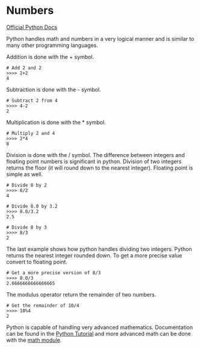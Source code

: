 # Numbers

[Official Python Docs](http://docs.python.org/2/tutorial/introduction.html#numbers)

Python handles math and numbers in a very logical manner and is similar to many other programming languages.

Addition is done with the + symbol.

	# Add 2 and 2
	>>>> 2+2
	4

Subtraction is done with the - symbol.

	# Subtract 2 from 4
	>>>> 4-2
	2

Multiplication is done with the * symbol.

	# Multiply 2 and 4
	>>>> 2*4
	8

Division is done with the / symbol. The difference between integers and floating point numbers is significant in python. Division of two integers returns the floor (it will round down to the nearest integer). Floating point is simple as well.

	# Divide 8 by 2
	>>>> 8/2
	4

	# Divide 8.0 by 3.2
	>>>> 8.0/3.2
	2.5

	# Divide 8 by 3
	>>>> 8/3
	2

The last example shows how python handles dividing two integers. Python returns the nearest integer rounded down. To get a more precise value convert to floating point.

	# Get a more precise version of 8/3
	>>>> 8.0/3
	2.6666666666666665

The modulus operator return the remainder of two numbers.

	# Get the remainder of 10/4
	>>>> 10%4
	2

Python is capable of handling very advanced mathematics. Documentation can be found in the [Python Tutorial](http://docs.python.org/2/tutorial/introduction.html#numbers) and more advanced math can be done with the [math module](http://docs.python.org/2/library/math.html).
